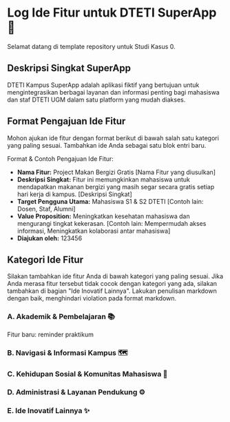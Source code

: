 # Log Ide Fitur untuk DTETI SuperApp 🚀

Selamat datang di template repository untuk Studi Kasus 0.

## Deskripsi Singkat SuperApp

DTETI Kampus SuperApp adalah aplikasi fiktif yang bertujuan untuk mengintegrasikan berbagai layanan dan informasi penting bagi mahasiswa dan staf DTETI UGM dalam satu platform yang mudah diakses.

## Format Pengajuan Ide Fitur

Mohon ajukan ide fitur dengan format berikut di bawah salah satu kategori yang paling sesuai.
Tambahkan ide Anda sebagai satu blok entri baru.

Format & Contoh Pengajuan Ide Fitur:

* **Nama Fitur:** Project Makan Bergizi Gratis [Nama Fitur yang diusulkan]
* **Deskripsi Singkat:** Fitur ini memungkinkan mahasiswa untuk mendapatkan makanan bergizi yang masih segar secara gratis setiap hari kerja di kampus. [Deskripsi Singkat]
* **Target Pengguna Utama:** Mahasiswa S1 & S2 DTETI [Contoh lain: Dosen, Staf, Alumni]
* **Value Proposition:** Meningkatkan kesehatan mahasiswa dan mengurangi tingkat kekerasan. [Contoh lain: Mempermudah akses informasi, Meningkatkan kolaborasi antar mahasiswa]
* **Diajukan oleh:** 123456

## Kategori Ide Fitur

Silakan tambahkan ide fitur Anda di bawah kategori yang paling sesuai. Jika Anda merasa fitur tersebut tidak cocok dengan kategori yang ada, silakan tambahkan di bagian "Ide Inovatif Lainnya". Lakukan penulisan markdown dengan baik, menghindari violation pada format markdown.

### A. Akademik & Pembelajaran 📚
<!-- START MENAMBAHKAN DI SINI -->
Fitur baru: reminder praktikum
<!-- BERHENTI MENAMBAHKAN DI SINI -->

### B. Navigasi & Informasi Kampus 🗺️
<!-- START MENAMBAHKAN DI SINI -->

<!-- BERHENTI MENAMBAHKAN DI SINI -->

### C. Kehidupan Sosial & Komunitas Mahasiswa 🤝
<!-- START MENAMBAHKAN DI SINI -->

<!-- BERHENTI MENAMBAHKAN DI SINI -->

### D. Administrasi & Layanan Pendukung ⚙️
<!-- START MENAMBAHKAN DI SINI -->

<!-- BERHENTI MENAMBAHKAN DI SINI -->

### E. Ide Inovatif Lainnya ✨
<!-- START MENAMBAHKAN DI SINI -->

<!-- BERHENTI MENAMBAHKAN DI SINI -->
